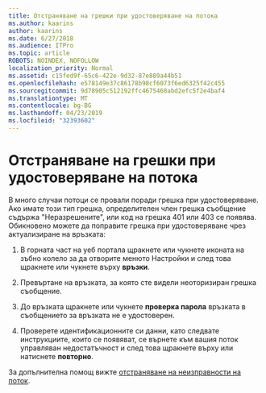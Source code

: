 ```yaml
---
title: Отстраняване на грешки при удостоверяване на потока
ms.author: kaarins
author: kaarins
ms.date: 6/27/2018
ms.audience: ITPro
ms.topic: article
ROBOTS: NOINDEX, NOFOLLOW
localization_priority: Normal
ms.assetid: c15fed9f-65c6-422e-9d32-87e889a44b51
ms.openlocfilehash: e578149e37c86178b98cf6073f6ed6325f42c455
ms.sourcegitcommit: 9d78905c512192ffc4675468abd2efc5f2e4baf4
ms.translationtype: MT
ms.contentlocale: bg-BG
ms.lasthandoff: 04/23/2019
ms.locfileid: "32393602"
---
```

# <a name="troubleshoot-flow-authentication-errors"></a>Отстраняване на грешки при удостоверяване на потока

В много случаи потоци се провали поради грешка при удостоверяване. Ако имате този тип грешка, определителен член грешка съобщение съдържа "Неразрешените", или код на грешка 401 или 403 се появява. Обикновено можете да поправите грешка при удостоверяване чрез актуализиране на връзката:
  
1. В горната част на уеб портала щракнете или чукнете иконата на зъбно колело за да отворите менюто Настройки и след това щракнете или чукнете върху **връзки**.
    
2. Превъртане на връзката, за която сте видели неоторизиран грешка съобщение.
    
3. До връзката щракнете или чукнете **проверка парола** връзката в съобщението за връзката не е удостоверен. 
    
4. Проверете идентификационните си данни, като следвате инструкциите, които се появяват, се върнете към вашия поток управляван недостатъчност и след това щракнете върху или натиснете **повторно**.
    
За допълнителна помощ вижте [отстраняване на неизправности на поток](https://go.microsoft.com/fwlink/?linkid=872110).
  

